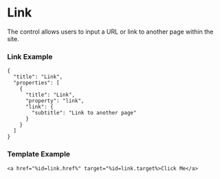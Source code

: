 # Link

The control allows users to input a URL or link to another page within the site.

### Link Example

```
{
  "title": "Link",
  "properties": [
    {
      "title": "Link",
      "property": "link",
      "link": {
        "subtitle": "Link to another page"
      }
    }
  ]
}
```

### Template Example

```
<a href="%id=link.href%" target="%id=link.target%>Click Me</a>
```
